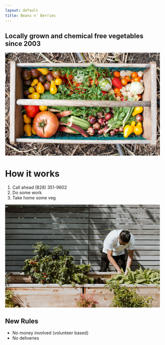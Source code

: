 ```yaml
---
layout: default
title: Beans n' Berries
---
```


## Locally grown and chemical free vegetables since 2003

![Vegetable Farm](zoe-schaeffer-hmoDcZnB7uw-unsplash.jpg)

# How it works

1.  Call ahead (828) 351-9602
1.  Do some work
1.  Take home some veg

![Volunteering](priscilla-du-preez-JCZ2pE-Szpw-unsplash.jpg)

## New Rules

* No money involved (volunteer based)
* No deliveries



